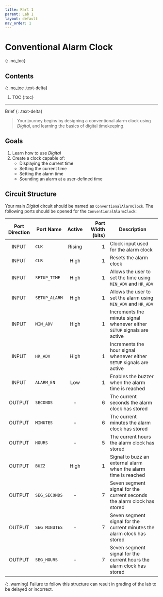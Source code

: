 ```yaml
---
title: Part 1
parent: Lab 1
layout: default
nav_order: 1
---
```


# Conventional Alarm Clock
{: .no_toc}

## Contents
{: .no_toc .text-delta}

1. TOC
{:toc}

---

Brief
{: .text-delta}
> Your journey begins by designing a conventional alarm clock using *Digital*, and learning the basics of digital timekeeping.

## Goals

1. Learn how to use *Digital*
2. Create a clock capable of:
    - Displaying the current time
    - Setting the current time
    - Setting the alarm time
    - Sounding an alarm at a user-defined time

## Circuit Structure

Your main *Digital* circuit should be named as `ConventionalAlarmClock`.
The following ports should be opened for the `ConventionalAlarmClock`:

| Port Direction | Port Name     | Active | Port Width (bits) | Description                                                             |
|:--------------:|---------------|:------:|------------------:|-------------------------------------------------------------------------|
|      INPUT     | `CLK`         | Rising |                 1 | Clock input used for the alarm clock                                    |
|      INPUT     | `CLR`         |  High  |                 1 | Resets the alarm clock                                                  |
|      INPUT     | `SETUP_TIME`  |  High  |                 1 | Allows the user to set the time using `MIN_ADV` and `HR_ADV`            |
|      INPUT     | `SETUP_ALARM` |  High  |                 1 | Allows the user to set the alarm using `MIN_ADV` and `HR_ADV`           |
|      INPUT     | `MIN_ADV`     |  High  |                 1 | Increments the minute signal whenever either `SETUP` signals are active |
|      INPUT     | `HR_ADV`      |  High  |                 1 | Increments the hour signal whenever either `SETUP` signals are active   |
|      INPUT     | `ALARM_EN`    |   Low  |                 1 | Enables the buzzer when the alarm time is reached                       |
|     OUTPUT     | `SECONDS`     |    -   |                 6 | The current seconds the alarm clock has stored                          |
|     OUTPUT     | `MINUTES`     |    -   |                 6 | The current minutes the alarm clock has stored                          |
|     OUTPUT     | `HOURS`       |    -   |                 5 | The current hours the alarm clock has stored                            |
|     OUTPUT     | `BUZZ`        |  High  |                 1 | Signal to buzz an external alarm when the alarm time is reached         |
|     OUTPUT     | `SEG_SECONDS` |    -   |                 7 | Seven segment signal for the current seconds the alarm clock has stored |
|     OUTPUT     | `SEG_MINUTES` |    -   |                 7 | Seven segment signal for the current minutes the alarm clock has stored |
|     OUTPUT     | `SEG_HOURS`   |    -   |                 7 | Seven segment signal for the current hours the alarm clock has stored   |

{: .warning}
Failure to follow this structure can result in grading of the lab to be delayed or incorrect.
